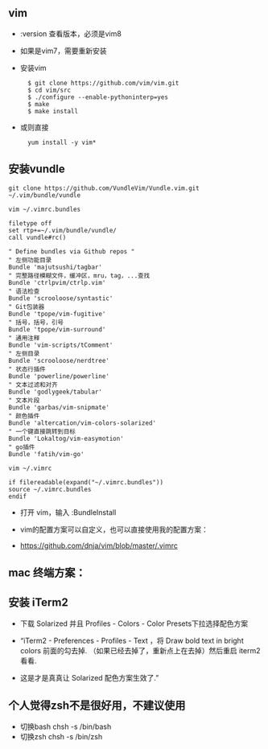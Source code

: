 ## vim
- :version 查看版本，必须是vim8
- 如果是vim7，需要重新安装
- 安装vim

        $ git clone https://github.com/vim/vim.git
        $ cd vim/src
        $ ./configure --enable-pythoninterp=yes
        $ make
        $ make install

- 或则直接

        yum install -y vim*

## 安装vundle

    git clone https://github.com/VundleVim/Vundle.vim.git ~/.vim/bundle/vundle

    vim ~/.vimrc.bundles

    filetype off
    set rtp+=~/.vim/bundle/vundle/
    call vundle#rc()

    " Define bundles via Github repos "
    " 左侧功能目录
    Bundle 'majutsushi/tagbar'
    " 完整路径模糊文件，缓冲区，mru，tag，...查找
    Bundle 'ctrlpvim/ctrlp.vim'
    " 语法检查
    Bundle 'scrooloose/syntastic'
    " Git包装器
    Bundle 'tpope/vim-fugitive'
    " 括号，括号，引号
    Bundle 'tpope/vim-surround'
    " 通用注释
    Bundle 'vim-scripts/tComment'
    " 左侧目录
    Bundle 'scrooloose/nerdtree'
    " 状态行插件
    Bundle 'powerline/powerline'
    " 文本过滤和对齐
    Bundle 'godlygeek/tabular'
    " 文本片段
    Bundle 'garbas/vim-snipmate'
    " 颜色插件
    Bundle 'altercation/vim-colors-solarized'
    " 一个键直接跳转到目标
    Bundle 'Lokaltog/vim-easymotion'
    " go插件
    Bundle 'fatih/vim-go'

    vim ~/.vimrc

    if filereadable(expand("~/.vimrc.bundles"))
    source ~/.vimrc.bundles
    endif

- 打开 vim，输入 :BundleInstall

- vim的配置方案可以自定义，也可以直接使用我的配置方案：
- https://github.com/dnja/vim/blob/master/.vimrc

## mac 终端方案：

## 安装 iTerm2
- 下载 Solarized 并且 Profiles - Colors - Color Presets下拉选择配色方案
- “iTerm2 - Preferences - Profiles - Text ，将 Draw bold text in bright colors 前面的勾去掉. （如果已经去掉了，重新点上在去掉）然后重启 iterm2 看看.

- 这是才是真真让 Solarized 配色方案生效了.”

## 个人觉得zsh不是很好用，不建议使用
- 切换bash
    chsh -s /bin/bash
- 切换zsh
    chsh -s /bin/zsh
